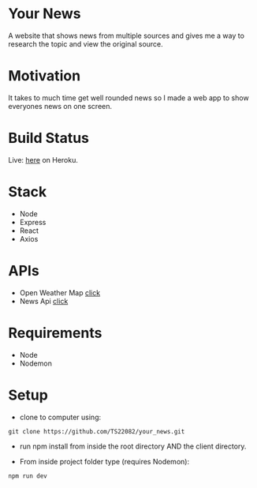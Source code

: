 # Your News

A website that shows news from multiple sources and gives me a way to research the topic and view the original source.

# Motivation

It takes to much time get well rounded news so I made a web app to show everyones news on one screen.

# Build Status

Live: [here](https://your-news.herokuapp.com/) on Heroku.

# Stack

- Node
- Express
- React
- Axios

# APIs

- Open Weather Map [click](https://openweathermap.org/api)
- News Api [click](https://newsapi.org/)

# Requirements

- Node
- Nodemon

# Setup

- clone to computer using:

```
git clone https://github.com/TS22082/your_news.git
```

- run npm install from inside the root directory AND the client directory.

- From inside project folder type (requires Nodemon):

```
npm run dev
```
